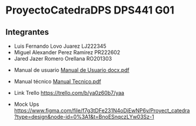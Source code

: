 # ProyectoCatedraDPS DPS441 G01

## Integrantes
+ Luis Fernando Lovo Juarez LJ222345
+ Miguel Alexander Perez Ramirez PR222602
+ Jared Jazer Romero Orellana RO201303

- Manual de usuario
[Manual de Usuario docx.pdf](https://github.com/Jaredromero1/ProyectoCatedra_Dps/files/11454394/Manual.de.Usuario.docx.pdf)

- Manual técnico
[Manual Tecnico.pdf](https://github.com/Jaredromero1/ProyectoCatedra_Dps/files/11454402/Manual.Tecnico.pdf)

- Link Trello
https://trello.com/b/ya0z60b7/yaa

- Mock Ups
https://www.figma.com/file/f7g3tDFe231N4oDiEwNP6v/Proyect_catedra?type=design&node-id=0%3A1&t=BnoESnqczLYw03Sz-1
